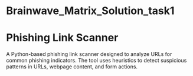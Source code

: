 # Brainwave_Matrix_Solution_task1
# Phishing Link Scanner
A Python-based phishing link scanner designed to analyze URLs for common phishing indicators. The tool uses heuristics to detect suspicious patterns in URLs, webpage content, and form actions.
